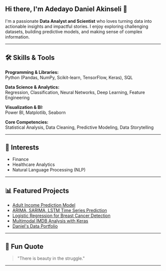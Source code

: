 ## Hi there, I'm Adedayo Daniel Akinseli  👋

I'm a passionate **Data Analyst and Scientist** who loves turning data into actionable insights and impactful stories. I enjoy exploring challenging datasets, building predictive models, and making sense of complex information.

---

## 🛠️ Skills & Tools

**Programming & Libraries:**  
Python (Pandas, NumPy, Scikit-learn, TensorFlow, Keras), SQL

**Data Science & Analytics:**  
Regression, Classification, Neural Networks, Deep Learning, Feature Engineering

**Visualization & BI:**  
Power BI, Matplotlib, Seaborn

**Core Competencies:**  
Statistical Analysis, Data Cleaning, Predictive Modeling, Data Storytelling

---

## 🌱 Interests

- Finance
- Healthcare Analytics
- Natural Language Processing (NLP)

---

## 📊 Featured Projects

- [Adult Income Prediction Model](https://github.com/AdedayoDanielAkinseli/Adult-Income-Prediction-Model)
- [ARIMA, SARIMA, LSTM Time Series Prediction](https://github.com/AdedayoDanielAkinseli/predictionusingARIMASARIMALSTM)
- [Logistic Regression for Breast Cancer Detection](https://github.com/AdedayoDanielAkinseli/logisticregressionforbreastcancer)
- [Multimodal IMDB Analysis with Keras](https://github.com/AdedayoDanielAkinseli/AdedayoDanielAkinseli-MultimodalIMDBAnalysiswithKeras)
- [Daniel's Data Portfolio](https://github.com/AdedayoDanielAkinseli/DanielDataPortfolio)

---

## 💬 Fun Quote

> "There is beauty in the struggle."

---

<!--
📫 How to reach me: [dayoakinseli1996@gmail.com]
-->

<!--
**AdedayoDanielAkinseli/AdedayoDanielAkinseli** is a ✨ _special_ ✨ repository because its `README.md` (this file) appears on your GitHub profile.

Here are some ideas to get you started:

- 🔭 I’m currently working on ...
- 🌱 I’m currently learning ...
- 👯 I’m looking to collaborate on ...
- 🤔 I’m looking for help with ...
- 💬 Ask me about ...
- 📫 How to reach me: ...
- 😄 Pronouns: ...
- ⚡ Fun fact: ...
-->
